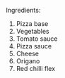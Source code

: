 Ingredients:

1. Pizza base
2. Vegetables
3. Tomato sauce
4. Pizza sauce
5. Cheese
6. Origano
7. Red chilli flex

